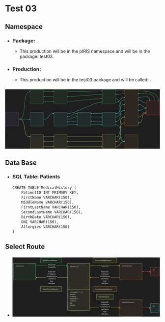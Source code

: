 # Test 03
## Namespace
- ### Package:
	- This production will be in the pIRIS namespace and will be in the package: test03.
- ### Production:
	- This production will be in the test03 package and will be called: .
### ![Diagram](/Test03/DIAGRAMCTest03.png)
## Data Base
- ### SQL Table: Patients
    ```
    CREATE TABLE MedicalHistory (
        PatientID INT PRIMARY KEY,
        FirstName VARCHAR(150),
        MiddleName VARCHAR(150),
        FirstLastName VARCHAR(150),
        SecondLastName VARCHAR(150),
        BirthDate VARCHAR(150),
        DNI VARCHAR(150),
        Allergies VARCHAR(150)
    )
    ```
## Select Route
- ### ![Select Route Diagram](/Test03/SRD.png)